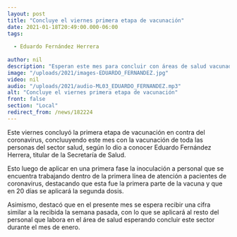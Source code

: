 ```yaml
---
layout: post
title: "Concluye el viernes primera etapa de vacunación"
date: 2021-01-18T20:49:00.000-06:00
tags:
  
  - Eduardo Fernández Herrera
  
author: nil
description: "Esperan este mes para concluir con áreas de salud vacunadas."
image: "/uploads/2021/images-EDUARDO_FERNANDEZ.jpg"
video: nil
audio: "/uploads/2021/audio-ML03_EDUARDO_FERNANDEZ.mp3"
alt: "Concluye el viernes primera etapa de vacunación"
front: false
section: "Local"
redirect_from: /news/182224
---
```


Este viernes concluyó la primera etapa de vacunación en contra del coronavirus, concluuyendo este mes con la vacunación de toda las personas del sector salud, según lo dio a conocer Eduardo Fernández Herrera, titular de la Secretaría de Salud.

Esto luego de aplicar en una primera fase la inoculación a personal que se encuentra trabajando dentro de la primera línea de atención a pacientes de coronavirus, destacando que esta fue la primera parte de la vacuna y que en 20 días se aplicará la segunda dosis.

Asimismo, destacó que en el presente mes se espera recibir una cifra similar a la recibida la semana pasada, con lo que se aplicará al resto del personal que labora en el área de salud esperando concluir este sector durante el mes de enero.